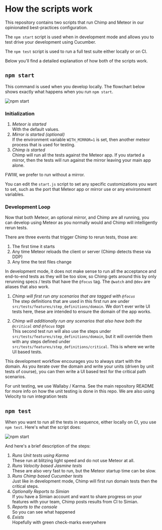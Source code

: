 # How the scripts work

This repository contains two scripts that run Chimp and Meteor in our opinionated best-practices configuration.
    
The `npm start` script is used when in development mode and allows you to test drive your development using Cucumber. 

The `npm test` script is used to run a full test suite either locally or on CI.

Below you'll find a detailed explanation of how both of the scripts work.

## `npm start`
This command is used when you develop locally. The flowchart below shows exactly what happens when you run `npm start`.<br/>

![npm start](https://docs.google.com/drawings/d/1LJ0JfvSmYeL82wB9FApLTLqxCXMGviCmJQhx1M10T30/pub?w=2073&amp;h=1575&cb=2)

### Initialization

  1. *Meteor is started*<br/>
  With the default values.  
  2. *Mirror is started (optional)*<br/>
  If the environment variable `WITH_MIRROR=1` is set, then another meteor process that is used for testing.
  3. *Chimp is started*<br/>
  Chimp will run all the tests against the Meteor app. If you started a mirror, then the tests will run against the mirror leaving your main app alone.
   
FWIW, we prefer to run without a mirror.

You can edit the `start.js` script to set any specific customizations you want to set, such as the port that Meteor app or mirror use or any environment variables.

### Development Loop
Now that both Meteor, an optional mirror, and Chimp are all running, you can develop using Meteor as you normally would and Chimp will intelligently rerun tests.

There are three events that trigger Chimp to rerun tests, those are:
  1. The first time it starts
  2. Any time Meteor reloads the client or server (Chimp detects these via DDP)
  3. Any time the test files change

In development mode, it does not make sense to run all the acceptance and end-to-end tests as they will be too slow, so Chimp gets around this by only rerunning specs / tests that have the `@focus` tag. The `@watch` and `@dev` are aliases that also work.

1. *Chimp will first run any scenarios that are tagged with `@focus`*<br/>
  The step definitions that are used in this first run are under `src/tests/features/step_definitions/domain`. We don't ever write UI tests here, these are intended to ensure the domain of the app works.

2. *Chimp will additionally run any scenarios that also have both the `@critical` and `@focus` tags*<br/>
  This second test run will also use the steps under `src/tests/features/step_definitions/domain`, but it will override them with any steps defined under `src/tests/features/step_definitions/critical`. This is where we write UI based tests.
  
This development workflow encourages you to always start with the domain. As you iterate over the domain and write your units (driven by unit tests of course), you can then write a UI based test for the critical path scenarios.

For unit testing, we use Wallaby / Karma. See the main repository README for more info on how the unit testing is done in this repo. We are also using Velocity to run integration tests 

## `npm test`

When you want to run all the tests in sequence, either locally on CI, you use `npm test`. Here's what the script does:

![npm start](https://docs.google.com/drawings/d/1fjgtmg_vUVCuVseroD-7esYW_hB6CM4NW5cTLJCliEM/pub?w=1761&amp;h=1512&cb=1)

And here's a brief description of the steps:
  1. *Runs Unit tests using Karma*<br/>
  These run at blitzing light speed and do not use Meteor at all.
  2. *Runs Velocity based Jasmine tests*<br/>
  These are also very fast to run, but the Meteor startup time can be slow.
  3. *Runs Chimp based Cucumber tests*<br/>
  Just like in development mode, Chimp will first run domain tests then the critical steps.
  4. *Optionally Reports to Simian*<br/>
  If you have a Simian account and want to share progress on your features with your team, Chimp posts results from CI to Simian.
  5. *Reports to the console*<br/>
  So you can see what happened
  6. *Exists*<br/>
  Hopefully with green check-marks everywhere
  

